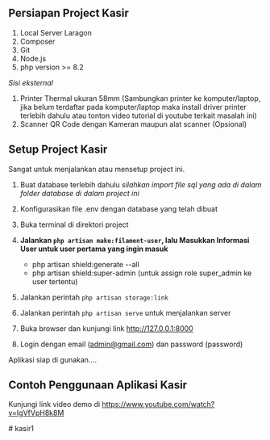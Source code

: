 ## Persiapan Project Kasir

1. Local Server Laragon 
2. Composer
3. Git
4. Node.js
5. php version >= 8.2

*Sisi eksternal*

1. Printer Thermal ukuran 58mm (Sambungkan printer ke komputer/laptop, jika belum terdaftar pada komputer/laptop maka install driver printer terlebih dahulu atau tonton video tutorial di youtube terkait masalah ini)
2. Scanner QR Code dengan Kameran maupun alat scanner (Opsional)



## Setup Project Kasir

Sangat untuk menjalankan atau mensetup project ini.

1. Buat database terlebih dahulu
    *silahkan import file sql yang ada di dalam folder database di dalam project ini*
2. Konfigurasikan file .env dengan database yang telah dibuat
3. Buka terminal di direktori project


4. **Jalankan `php artisan make:filament-user`, lalu Masukkan Informasi User untuk user pertama yang ingin masuk**
    -  php artisan shield:generate --all
    -  php artisan shield:super-admin (untuk assign role super_admin  ke user tertentu)

5. Jalankan perintah `php artisan storage:link`
6. Jalankan perintah `php artisan serve` untuk menjalankan server
7. Buka browser dan kunjungi link http://127.0.0.1:8000
8. Login dengan email (admin@gmail.com) dan password (password)


Aplikasi siap di gunakan....


## Contoh Penggunaan Aplikasi Kasir

Kunjungi link video demo di https://www.youtube.com/watch?v=IgVfVpH8k8M


#   k a s i r 1  
 